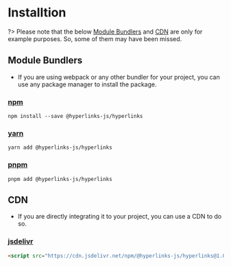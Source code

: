 
# Installtion

?> Please note that the below [Module Bundlers](#module-bundlers) and [CDN](#cdn) are only for example purposes. So, some of them may have been missed.

## Module Bundlers
- If you are using webpack or any other bundler for your project, you can use any package manager to install the package.
### [npm](https://www.npmjs.com/)
```shell
npm install --save @hyperlinks-js/hyperlinks
```
### [yarn](https://yarnpkg.com/)
```shell
yarn add @hyperlinks-js/hyperlinks
```
### [pnpm](https://pnpm.js.org/)
```shell
pnpm add @hyperlinks-js/hyperlinks
```

## CDN

- If you are directly integrating it to your project, you can use a CDN to do so.
### [jsdelivr](https://www.jsdelivr.com/)
```html
<script src="https://cdn.jsdelivr.net/npm/@hyperlinks-js/hyperlinks@1.0.0/dist/index.bundle.js" type="module" defer></script>
```